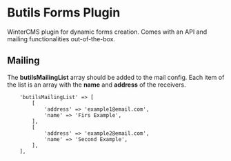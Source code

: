# Butils Forms Plugin

WinterCMS plugin for dynamic forms creation. Comes with an API and mailing functionalities out-of-the-box.

## Mailing

The **butilsMailingList** array should be added to the mail config. Each item of the list is an array with the **name** and **address** of the receivers.

```
    'butilsMailingList' => [
        [
            'address' => 'example1@email.com',
            'name' => 'Firs Example',
        ],
        [
            'address' => 'example2@email.com',
            'name' => 'Second Example',
        ],
    ],
```